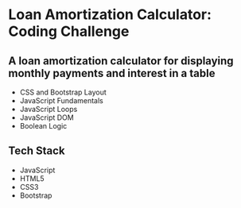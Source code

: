 # Loan Amortization Calculator: Coding Challenge

## A loan amortization calculator for displaying monthly payments and interest in a table

- CSS and Bootstrap Layout
- JavaScript Fundamentals
- JavaScript Loops
- JavaScript DOM
- Boolean Logic

## Tech Stack

- JavaScript
- HTML5
- CSS3
- Bootstrap